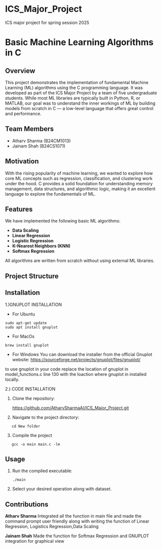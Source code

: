 # ICS_Major_Project
ICS major project for spring session 2025
# Basic Machine Learning Algorithms in C

## Overview

This project demonstrates the implementation of fundamental Machine Learning (ML) algorithms using the C programming language. It was developed as part of the ICS Major Project by a team of five undergraduate students. While most ML libraries are typically built in Python, R, or MATLAB, our goal was to understand the inner workings of ML by building models from scratch in C — a low-level language that offers great control and performance.

## Team Members

- Atharv Sharma  (B24CM1013)
- Jainam Shah  (B24CS1071)  

## Motivation

With the rising popularity of machine learning, we wanted to explore how core ML concepts such as regression, classification, and clustering work under the hood. C provides a solid foundation for understanding memory management, data structures, and algorithmic logic, making it an excellent language to explore the fundamentals of ML.

## Features

We have implemented the following basic ML algorithms:

- **Data Scaling**
- **Linear Regression**  
- **Logistic Regression**
- **K-Nearest Neighbors (KNN)**
- **Softmax Regression**

All algorithms are written from scratch without using external ML libraries.

## Project Structure
## Installation


1.)GNUPLOT INSTALLATION
* For Ubuntu 
```
sudo apt-get update
sudo apt install gnuplot
```


*  For MacOs
```
brew install gnuplot
```


* For Windows
 You can download the installer from the official Gnuplot website: https://sourceforge.net/projects/gnuplot/files/gnuplot/

to use gnuplot in your code replace the location of gnuplot in model_functions.c line 130 with the loaction where gnuplot in installed locally.

         






2.) CODE INSTALLATION                 


1. Clone the repository:

   https://github.com/AtharvSharmaAI/ICS_Major_Project.git



2. Navigate to the project directory:
```
   cd New folder
```


3. Compile the project
```
   gcc -o main main.c -lm
```








## Usage


1. Run the compiled executable:
   ```
   ./main
   ```
2. Select your desired operation along with dataset.

## Contributions

**Atharv Sharma**
Integrated all the function in main file and made the command prompt user friendly along with writing the function of Linear Regression, Logistics Regression,Data Scaling


**Jainam Shah**
Made the function for Softmax Regression and GNUPLOT integration for graphical view


